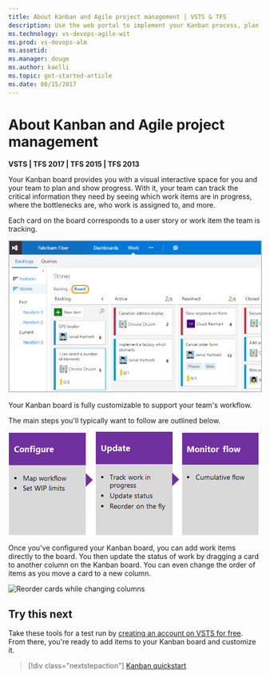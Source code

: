 ```yaml
---
title: About Kanban and Agile project management | VSTS & TFS
description: Use the web portal to implement your Kanban process, plan and track work, and monitor progress and trends  
ms.technology: vs-devops-agile-wit
ms.prod: vs-devops-alm
ms.assetid:  
ms.manager: douge
ms.author: kaelli
ms.topic: get-started-article 
ms.date: 08/15/2017
---
```


# About Kanban and Agile project management 

<b>VSTS | TFS 2017 | TFS 2015 | TFS 2013</b> 
 
Your Kanban board provides you with a visual interactive space for you and your team to plan and show progress. With it, your team can track the critical information they need by seeing which work items are in progress, where the bottlenecks are, who work is assigned to, and more.

Each card on the board corresponds to a user story or work item the team is tracking.

<img src="_img/kanban-basics-intro.png" alt="Kanban board, Agile template" style="border: 2px solid #C3C3C3;" />  

Your Kanban board is fully customizable to support your team's workflow. 

The main steps you'll typically want to follow are outlined below. 

[![Configure Kanban board](../_img/gs-planning-configure-kanban.png)](kanban-basics.md)[![Update the Kanban board](../_img/gs-planning-track-kanban.png)](kanban-basics.md)[![Monitor progress](../_img/gs-planning-monitor-kanban.png)](../../report/guidance/cumulative-flow.md)

Once you've configured your Kanban board, you can add work items directly to the board. You then update the status of work by dragging a card to another column on the Kanban board. You can even change the order of items as you move a card to a new column.   

![Reorder cards while changing columns](https://i3-vso.sec.s-msft.com/dynimg/IC822185.gif)

 
## Try this next  

Take these tools for a test run by [creating an account on VSTS for free](../../accounts/create-account-with-personal-msa.md). From there, you're ready to add items to your Kanban board and customize it. 

> [!div class="nextstepaction"]
> [Kanban quickstart](kanban-quickstart.md)  
  


 




 